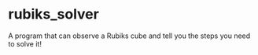 # rubiks_solver
A program that can observe a Rubiks cube and tell you the steps you need to solve it!
